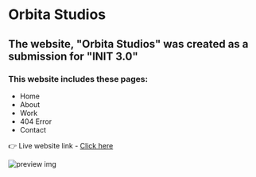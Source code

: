 #  Orbita Studios

## The website, "Orbita Studios" was created as a submission for "INIT 3.0"
### This website includes these pages:
- Home
- About
- Work
- 404 Error
- Contact

👉 Live website link - [Click here](https://orbitaos.netlify.app/)

![preview img](/website.png)
